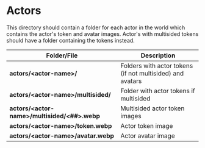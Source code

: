 # Actors

This directory should contain a folder for each actor in the world which contains the actor's token and avatar images. Actor's with multisided tokens should have a folder containing the tokens instead.

| Folder/File                                    | Description                                               |
| ---------------------------------------------- | --------------------------------------------------------- |
| **actors/\<actor-name>/**                      | Folders with actor tokens (if not multisided) and avatars |
| **actors/\<actor-name>/multisided/**           | Folder with actor tokens if multisided                    |
| **actors/\<actor-name>/multisided/\<##>.webp** | Multisided actor token images                             |
| **actors/\<actor-name>/token.webp**            | Actor token image                                         |
| **actors/\<actor-name>/avatar.webp**           | Actor avatar image                                        |
